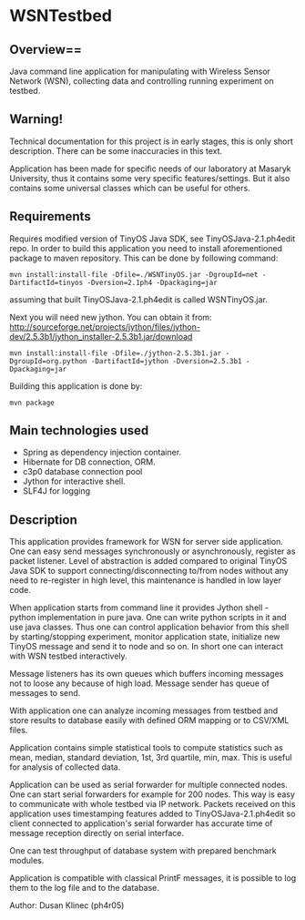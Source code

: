 WSNTestbed
==========


## Overview==

Java command line application for manipulating with Wireless Sensor Network (WSN), collecting data
and controlling running experiment on testbed.

## Warning!
Technical documentation for this project is in early stages, this is only short
description. There can be some inaccuracies in this text.

Application has been made for specific needs of our laboratory at Masaryk University,
thus it contains some very specific features/settings. But it also contains some 
universal classes which can be useful for others. 

## Requirements
Requires modified version of TinyOS Java SDK, see TinyOSJava-2.1.ph4edit repo.
In order to build this application you need to install aforementioned package
to maven repository. This can be done by following command:

    mvn install:install-file -Dfile=./WSNTinyOS.jar -DgroupId=net -DartifactId=tinyos -Dversion=2.1ph4 -Dpackaging=jar

assuming that built TinyOSJava-2.1.ph4edit is called WSNTinyOS.jar.

Next you will need new jython. You can obtain it from: http://sourceforge.net/projects/jython/files/jython-dev/2.5.3b1/jython_installer-2.5.3b1.jar/download

    mvn install:install-file -Dfile=./jython-2.5.3b1.jar -DgroupId=org.python -DartifactId=jython -Dversion=2.5.3b1 -Dpackaging=jar

Building this application is done by:

    mvn package

## Main technologies used 
* Spring as dependency injection container.
* Hibernate for DB connection, ORM.
* c3p0 database connection pool
* Jython for interactive shell.
* SLF4J for logging


## Description
This application provides framework for WSN for server side application. One can easy 
send messages synchronously or asynchronously, register as packet listener. Level of
abstraction is added compared to original TinyOS Java SDK to support connecting/disconnecting
to/from nodes without any need to re-register in high level, this maintenance is handled
in low layer code. 

When application starts from command line it provides Jython shell - python implementation
in pure java. One can write python scripts in it and use java classes. Thus one can
control application behavior from this shell by starting/stopping experiment, 
monitor application state, initialize new TinyOS message and send it to node and so on.
In short one can interact with WSN testbed interactively. 

Message listeners has its own queues which buffers incoming messages not to loose any
because of high load. Message sender has queue of messages to send.

With application one can analyze incoming messages from testbed and store results
to database easily with defined ORM mapping or to CSV/XML files. 

Application contains simple statistical tools to compute statistics such as mean, 
median, standard deviation, 1st, 3rd quartile, min, max. This is useful for analysis
of collected data. 

Application can be used as serial forwarder for multiple connected nodes. One can 
start serial forwarders for example for 200 nodes. This way is easy to communicate
with whole testbed via IP network. Packets received on this application uses 
timestamping features added to TinyOSJava-2.1.ph4edit so client connected to 
application's serial forwarder has accurate time of message reception directly 
on serial interface.

One can test throughput of database system with prepared benchmark modules.

Application is compatible with classical PrintF messages, it is possible to log them
to the log file and to the database. 

Author: Dusan Klinec (ph4r05)